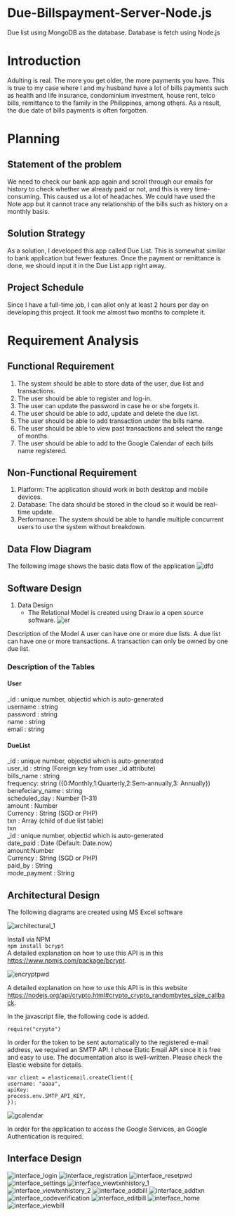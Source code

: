 # Due-Billspayment-Server-Node.js
Due list using MongoDB as the database. Database is fetch using Node.js

# Introduction
Adulting is real. The more you get older, the more payments you have. 
This is true to my case where I and my husband have a lot of bills payments such as health and life insurance, condominium investment, 
house rent, telco bills, remittance to the family in the Philippines, among others.
As a result, the due date of bills payments is often forgotten.

# Planning
## Statement of the problem
We need to check our bank app again and scroll through our emails for history to check whether we already paid or not, and this is very time-consuming. This caused us a lot of headaches. We could have used the Note app but it cannot trace any relationship of the bills such as history on a monthly basis.

## Solution Strategy
As a solution, I developed this app called Due List. This is somewhat similar to bank application but fewer features. Once the payment or remittance is done, we should input it in the Due List app right away.

## Project Schedule
Since I have a full-time job, I can allot only at least 2 hours per day on developing this project. It took me almost two months to complete it.

# Requirement Analysis
## Functional Requirement
1. The system should be able to store data of the user, due list and transactions.
2. The user should be able to register and log-in.
3. The user can update the password in case he or she forgets it.
4. The user should be able to add, update and delete the due list.
5. The user should be able to add transaction under the bills name.
6. The user should be able to view past transactions and select the range of months.
7. The user should be able to add to the Google Calendar of each bills name registered.

## Non-Functional Requirement
1. Platform: The application should work in both desktop and mobile devices.
2. Database: The data should be stored in the cloud so it would be real-time update.
3. Performance: The system should be able to handle multiple concurrent users to use the system without breakdown.

## Data Flow Diagram
The following image shows the basic data flow of the application
![dfd](https://user-images.githubusercontent.com/45925710/225839683-654dd0a5-fd82-4722-ab5b-48638f8db1ef.JPG)

## Software Design
1. Data Design
   - The Relational Model is created using Draw.io a open source software.
![er](https://user-images.githubusercontent.com/45925710/225839940-8ee91c22-9fc8-4a9f-999c-0feba9f7f58f.JPG)

Description of the Model
A user can have one or more due lists.
A due list can have one or more transactions.
A transaction can only be owned by one due list.

### Description of the Tables
#### User  
_id : unique number, objectid which is auto-generated  
username : string  
password : string  
name : string  
email : string  
#### DueList
_id : unique number, objectid which is auto-generated  
user_id : string (Foreign key from user _id attribute)  
bills_name : string  
frequency: string ({0:Monthly,1:Quarterly,2:Sem-annually,3: Annually})  
benefeciary_name : string  
scheduled_day : Number (1-31)  
amount : Number  
Currency : String (SGD or PHP)  
txn : Array (child of due list table)  
txn  
_id : unique number, objectid which is auto-generated  
date_paid : Date (Default: Date.now)  
amount:Number  
Currency : String (SGD or PHP)  
paid_by : String  
mode_payment : String  

## Architectural Design  
The following diagrams are created using MS Excel software  

![architectural_1](https://user-images.githubusercontent.com/45925710/225840757-57739f83-10c1-4323-b0c6-864be19329d6.JPG)

Install via NPM    
    `npm install bcrypt`  
A detailed explanation on how to use this API is in this <https://www.npmjs.com/package/bcrypt>.
    
 ![encryptpwd](https://user-images.githubusercontent.com/45925710/225844405-98053d70-9c5f-4d81-a858-b25f226f49e3.JPG)
 
 A detailed explanation on how to use this API is in this website <https://nodejs.org/api/crypto.html#crypto_crypto_randombytes_size_callback>.  

In the javascript file, the following code is added.  

   `require("crypto")`  

In order for the token to be sent automatically to the registered e-mail address, we required an SMTP API.
I chose Elatic Email API since it is free and easy to use. The documentation also is well-written. Please check the Elastic website for details.  

   `var client = elasticemail.createClient({`  
   `username: "aaaa",`  
   `apiKey:`  
   `process.env.SMTP_API_KEY,`  
   `});`  

![gcalendar](https://user-images.githubusercontent.com/45925710/225845331-bb18b76b-4a49-4907-b4ee-5d799b1ade4b.JPG)

In order for the application to access the Google Services, an Google Authentication is required.  

## Interface Design

![interface_login](https://user-images.githubusercontent.com/45925710/225845720-5208010c-8edd-4041-8989-50ec7563d101.JPG)
![interface_registration](https://user-images.githubusercontent.com/45925710/225845815-9e23bc2c-4c75-4e4c-b8b2-5bc17601cb25.JPG)
![interface_resetpwd](https://user-images.githubusercontent.com/45925710/225845804-3d075a51-0dd6-4599-ad7b-41c19c4f81d4.JPG)
![interface_settings](https://user-images.githubusercontent.com/45925710/225845811-d6a77102-52b6-4e8c-b4f2-009fe7f3a13f.JPG)
![interface_viewtxnhistory_1](https://user-images.githubusercontent.com/45925710/225845970-72df1514-9f4d-426b-aae1-6fe726d7c6d1.JPG)
![interface_viewtxnhistory_2](https://user-images.githubusercontent.com/45925710/225845981-f43bd139-951e-457a-9c3b-84fd90b27f85.JPG)
![interface_addbill](https://user-images.githubusercontent.com/45925710/225845986-1619bf72-9206-4aa2-b3d4-bb7423786975.JPG)
![interface_addtxn](https://user-images.githubusercontent.com/45925710/225845989-082c66bc-956b-484e-90e4-22e5a471ab07.JPG)
![interface_codeverification](https://user-images.githubusercontent.com/45925710/225845991-550e0c04-fb7a-45df-8b9c-c39f5d9451f5.JPG)
![interface_editbill](https://user-images.githubusercontent.com/45925710/225845994-8690dc8d-0fe1-4d50-994a-1fde8de4f7ae.JPG)
![interface_home](https://user-images.githubusercontent.com/45925710/225845996-5ee485de-bb71-48e3-85af-bc57695df91e.JPG)
![interface_viewbill](https://user-images.githubusercontent.com/45925710/225846001-18b55c5b-c87d-42f4-b8b2-e5415d1480fe.JPG)


